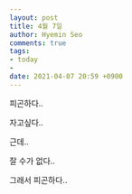 ```yaml
---
layout: post
title: 4월 7일
author: Hyemin Seo
comments: true
tags:
- today
- 
date: 2021-04-07 20:59 +0900
---
```

피곤하다..

자고싶다..

근데..

잘 수가 없다..

그래서 피곤하다..
